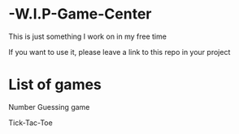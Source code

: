 # -W.I.P-Game-Center

This is just something I work on in my free time

If you want to use it, please leave a link to this repo in your project

# List of games

Number Guessing game

Tick-Tac-Toe 

